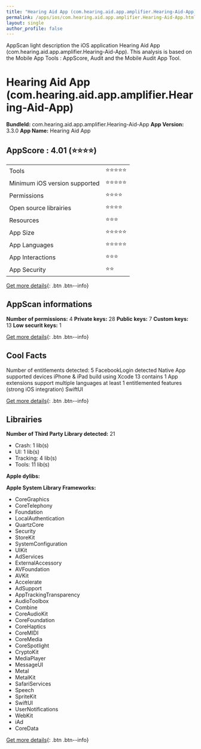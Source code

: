 ```yaml
---
title: "Hearing Aid App (com.hearing.aid.app.amplifier.Hearing-Aid-App)"
permalink: /apps/ios/com.hearing.aid.app.amplifier.Hearing-Aid-App.html
layout: single
author_profile: false
---
```

AppScan light description the iOS application Hearing Aid App (com.hearing.aid.app.amplifier.Hearing-Aid-App). This analysis is based on the Mobile App Tools : AppScore, Audit and the Mobile Audit App Tool.

# Hearing Aid App (com.hearing.aid.app.amplifier.Hearing-Aid-App)

**BundleId:** com.hearing.aid.app.amplifier.Hearing-Aid-App
**App Version:** 3.3.0
**App Name:** Hearing Aid App


## AppScore : 4.01 (⭐️⭐️⭐️⭐️) 

<table>
<tr><td> Tools </td><td> ⭐️⭐️⭐️⭐️⭐️ </td></tr>
<tr><td> Minimum iOS version supported </td><td> ⭐️⭐️⭐️⭐️⭐️ </td></tr>
<tr><td> Permissions </td><td> ⭐️⭐️⭐️⭐️ </td></tr>
<tr><td> Open source librairies </td><td> ⭐️⭐️⭐️⭐️ </td></tr>
<tr><td> Resources </td><td> ⭐️⭐️⭐️ </td></tr>
<tr><td> App Size </td><td> ⭐️⭐️⭐️⭐️⭐️ </td></tr>
<tr><td> App Languages </td><td> ⭐️⭐️⭐️⭐️⭐️ </td></tr>
<tr><td> App Interactions </td><td> ⭐️⭐️⭐️ </td></tr>
<tr><td> App Security </td><td> ⭐️⭐️ </td></tr>
</table>

[Get more details](/pricing.html){: .btn .btn--info}  
  
## AppScan informations 

**Number of permissions:** 4
**Private keys:** 28
**Public keys:** 7
**Custom keys:** 13
**Low securit keys:** 1
  
[Get more details](/pricing.html){: .btn .btn--info}

## Cool Facts

Number of entitlements detected: 5
FacebookLogin detected
Native App
supported devices iPhone & iPad
build using Xcode 13
contains 1 App extensions
support multiple languages
at least 1 entitlemented features (strong iOS integration)
SwiftUI
  
[Get more details](/pricing.html){: .btn .btn--info}

## Librairies 
**Number of Third Party Library detected:** 21
- Crash: 1 lib(s)
- UI: 1 lib(s)
- Tracking: 4 lib(s)
- Tools: 11 lib(s)

**Apple dylibs:**


**Apple System Library Frameworks:**
- CoreGraphics
- CoreTelephony
- Foundation
- LocalAuthentication
- QuartzCore
- Security
- StoreKit
- SystemConfiguration
- UIKit
- AdServices
- ExternalAccessory
- AVFoundation
- AVKit
- Accelerate
- AdSupport
- AppTrackingTransparency
- AudioToolbox
- Combine
- CoreAudioKit
- CoreFoundation
- CoreHaptics
- CoreMIDI
- CoreMedia
- CoreSpotlight
- CryptoKit
- MediaPlayer
- MessageUI
- Metal
- MetalKit
- SafariServices
- Speech
- SpriteKit
- SwiftUI
- UserNotifications
- WebKit
- iAd
- CoreData


  
[Get more details](/pricing.html){: .btn .btn--info}

